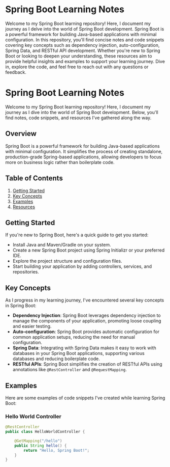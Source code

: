 # Spring Boot Learning Notes

Welcome to my Spring Boot learning repository! Here, I document my journey as I delve into the world of Spring Boot development. Spring Boot is a powerful framework for building Java-based applications with minimal configuration. In this repository, you'll find concise notes and code snippets covering key concepts such as dependency injection, auto-configuration, Spring Data, and RESTful API development. Whether you're new to Spring Boot or looking to deepen your understanding, these resources aim to provide helpful insights and examples to support your learning journey. Dive in, explore the code, and feel free to reach out with any questions or feedback.

# Spring Boot Learning Notes

Welcome to my Spring Boot learning repository! Here, I document my journey as I dive into the world of Spring Boot development. Below, you'll find notes, code snippets, and resources I've gathered along the way.

## Overview

Spring Boot is a powerful framework for building Java-based applications with minimal configuration. It simplifies the process of creating standalone, production-grade Spring-based applications, allowing developers to focus more on business logic rather than boilerplate code.

## Table of Contents

1. [Getting Started](#getting-started)
2. [Key Concepts](#key-concepts)
3. [Examples](#examples)
4. [Resources](#resources)

## Getting Started

If you're new to Spring Boot, here's a quick guide to get you started:

- Install Java and Maven/Gradle on your system.
- Create a new Spring Boot project using Spring Initializr or your preferred IDE.
- Explore the project structure and configuration files.
- Start building your application by adding controllers, services, and repositories.

## Key Concepts

As I progress in my learning journey, I've encountered several key concepts in Spring Boot:

- **Dependency Injection**: Spring Boot leverages dependency injection to manage the components of your application, promoting loose coupling and easier testing.
- **Auto-configuration**: Spring Boot provides automatic configuration for common application setups, reducing the need for manual configuration.
- **Spring Data**: Integrating with Spring Data makes it easy to work with databases in your Spring Boot applications, supporting various databases and reducing boilerplate code.
- **RESTful APIs**: Spring Boot simplifies the creation of RESTful APIs using annotations like `@RestController` and `@RequestMapping`.

## Examples

Here are some examples of code snippets I've created while learning Spring Boot:

### Hello World Controller

```java
@RestController
public class HelloWorldController {

    @GetMapping("/hello")
    public String hello() {
        return "Hello, Spring Boot!";
    }
}

